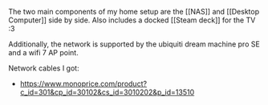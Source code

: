 
The two main components of my home setup are the [[NAS]] and [[Desktop Computer]] side by side. Also includes a docked [[Steam deck]] for the TV :3

Additionally, the network is supported by the ubiquiti dream machine pro SE and a wifi 7 AP point.

Network cables I got:
-  https://www.monoprice.com/product?c_id=301&cp_id=30102&cs_id=3010202&p_id=13510




